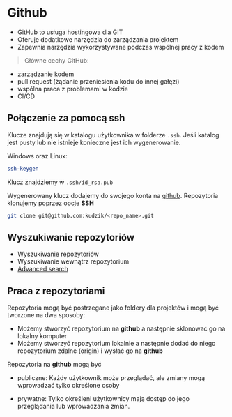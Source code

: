 # Github

- GitHub to usługa hostingowa dla GIT
- Oferuje dodatkowe narzędzia do zarządzania projektem
- Zapewnia narzędzia wykorzystywane podczas wspólnej pracy z kodem

> Główne cechy GitHub:

- zarządzanie kodem
- pull request (żądanie przeniesienia kodu do innej gałęzi)
- wspólna praca z problemami w kodzie
- CI/CD

## Połączenie za pomocą ssh

Klucze znajdują się w katalogu użytkownika w folderze `.ssh`. Jeśli katalog jest pusty lub nie istnieje konieczne jest ich wygenerowanie.

Windows oraz Linux:
```bash
ssh-keygen
```
Klucz znajdziemy w `.ssh/id_rsa.pub`

Wygenerowany klucz dodajemy do swojego konta na [github](https://github.com/settings/keys). Repozytoria klonujemy poprzez opcje **SSH**

```bash
git clone git@github.com:kudzik/<repo_name>.git
```

## Wyszukiwanie repozytoriów
- Wyszukiwanie repozytoriów
- Wyszukiwanie wewnątrz repozytorium
- [Advanced search](https://github.com/search/advanced)

## Praca z repozytoriami

Repozytoria mogą być postrzegane jako foldery dla projektów i mogą być tworzone na dwa sposoby:

- Możemy stworzyć repozytorium na **github** a następnie sklonować go na lokalny komputer
- Możemy stworzyć repozytorium lokalnie a następnie dodać do niego repozytorium zdalne (origin) i wysłać go na **github**

Repozytoria na **github** mogą być

- publiczne:
Każdy użytkownik może przeglądać, ale zmiany mogą wprowadzać tylko określone osoby

- prywatne:
Tylko określeni użytkownicy mają dostęp do jego przeglądania lub wprowadzania zmian.

